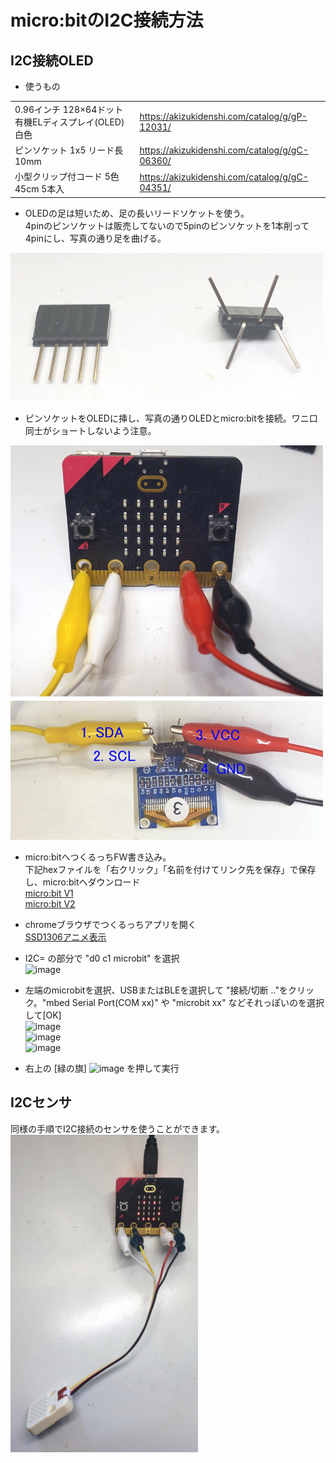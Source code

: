 # micro:bitのI2C接続方法

## I2C接続OLED

* 使うもの

|||
|---|---|
|0.96インチ 128×64ドット有機ELディスプレイ(OLED) 白色|<a href="https://akizukidenshi.com/catalog/g/gP-12031/">https://akizukidenshi.com/catalog/g/gP-12031/</a>|  
|ピンソケット 1x5 リード長10mm|<a href="https://akizukidenshi.com/catalog/g/gC-06360/">https://akizukidenshi.com/catalog/g/gC-06360/</a>|  
|小型クリップ付コード 5色 45cm 5本入|<a href="https://akizukidenshi.com/catalog/g/gC-04351/">https://akizukidenshi.com/catalog/g/gC-04351/</a>|   

* OLEDの足は短いため、足の長いリードソケットを使う。<br />
4pinのピンソケットは販売してないので5pinのピンソケットを1本削って4pinにし、写真の通り足を曲げる。<br />  
<img src="images/microbitI2C1.jpg" width="500">  

* ピンソケットをOLEDに挿し、写真の通りOLEDとmicro:bitを接続。ワニ口同士がショートしないよう注意。<br />
<img src="images/microbitI2C2.jpg" width="500">  

* micro:bitへつくるっちFW書き込み。<br />下記hexファイルを「右クリック」「名前を付けてリンク先を保存」で保存し、micro:bitへダウンロード<br />
<a href="https://sohta02.sakura.ne.jp/tukurutch/static/extensions/Tukurutch.microbitV1.hex">micro:bit V1</a><br />
<a href="https://sohta02.sakura.ne.jp/tukurutch/static/extensions/Tukurutch.microbitV2.hex">micro:bit V2</a>

* chromeブラウザでつくるっちアプリを開く  
<a href="https://sohta02.sakura.ne.jp/tukurutch/#000000542">SSD1306アニメ表示</a>

* I2C= の部分で "d0 c1 microbit" を選択  
![image](https://user-images.githubusercontent.com/43091864/208553803-6c219e16-04c0-481a-9859-a73b2fad671f.png)

* 左端のmicrobitを選択、USBまたはBLEを選択して "接続/切断 .."をクリック。"mbed Serial Port(COM xx)" や "microbit xx" などそれっぽいのを選択して[OK]  
![image](https://user-images.githubusercontent.com/43091864/208554045-2fb50696-d4a7-40d0-98c7-532e6ea722c9.png)  
![image](https://user-images.githubusercontent.com/43091864/208554424-4b74c815-70df-4886-b6e0-d1111fff5e30.png)  
![image](https://user-images.githubusercontent.com/43091864/208554478-ab35fe27-020e-4ec1-a46c-86e5f9f28b38.png)

* 右上の [緑の旗] ![image](https://user-images.githubusercontent.com/43091864/208554668-733e79bd-e1c9-469d-ab49-dfb16c9cab0f.png) を押して実行

## I2Cセンサ

同様の手順でI2C接続のセンサを使うことができます。  
<img src="images/microbitI2C3.jpg" width="300">  
